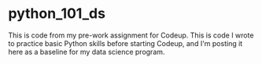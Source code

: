 # python_101_ds
This is code from my pre-work assignment for Codeup.
This is code I wrote to practice basic Python skills before starting Codeup, 
and I'm posting it here as a baseline for my data science program.
